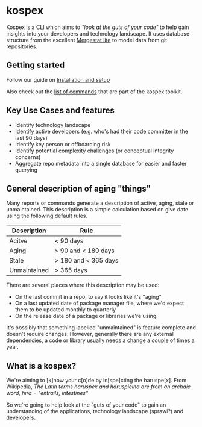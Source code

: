 # kospex

Kospex is a CLI which aims to _"look at the guts of your code"_ to help gain insights into your developers and technology landscape.
It uses database structure from the excellent [Mergestat lite](https://github.com/mergestat/mergestat-lite) to model data from git repositories. 

## Getting started

Follow our guide on [Installation and setup](getting-started)

Also check out the [list of commands](commands) that are part of the kospex toolkit.

## Key Use Cases and features

 - Identify technology landscape
 - Identify active developers (e.g. who's had their code committer in the last 90 days)
 - Identify key person or offboarding risk
 - Identify potential complexity challenges (or conceptual integrity concerns)
 - Aggregate repo metadata into a single database for easier and faster querying

## General description of aging "things"

Many reports or commands generate a description of active, aging, stale or unmaintained. This description is a simple calculation based on give date using the following default rules.

| Description   | Rule |
| -----------   | ---- |
| Acitve        | < 90 days |
| Aging         | > 90 and < 180 days |
| Stale         | > 180 and < 365 days |
| Unmaintained  | >  365 days |

There are several places where this description may be used:
 - On the last commit in a repo, to say it looks like it's "aging" 
 - On a last updated date of package manager file, where we'd expect them to be updated monthly to quarterly
 - On the release date of a package or libraries we're using. 

It's possibly that something labelled "unmaintained" is feature complete and doesn't require changes. However, generally there are any external dependencies, a code or library usually needs a change a couple of times a year.

## What is a kospex?

We're aiming to [k]now your c[o]de by in[spe]cting the haruspe[x].
From Wikipedia, _The Latin terms haruspex and haruspicina are from an archaic word, hīra = "entrails, intestines"_

So we're going to help look at the "guts of your code" to gain an understanding of the applications, technology landscape (sprawl?) and developers.